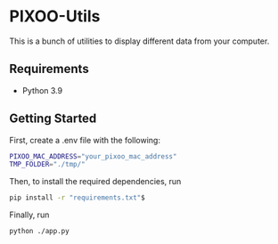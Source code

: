 # PIXOO-Utils
This is a bunch of utilities to display different data from your computer.

## Requirements
- Python 3.9

## Getting Started
First, create a .env file with the following:
```bash
PIXOO_MAC_ADDRESS="your_pixoo_mac_address"
TMP_FOLDER="./tmp/"
```
Then, to install the required dependencies, run
```bash
pip install -r "requirements.txt"$
```
Finally, run 
```bash
python ./app.py
```
